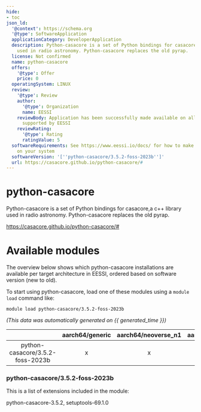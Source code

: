 ```yaml
---
hide:
- toc
json_ld:
  '@context': https://schema.org
  '@type': SoftwareApplication
  applicationCategory: DeveloperApplication
  description: Python-casacore is a set of Python bindings for casacore,a c++ library
    used in radio astronomy. Python-casacore replaces the old pyrap.
  license: Not confirmed
  name: python-casacore
  offers:
    '@type': Offer
    price: 0
  operatingSystem: LINUX
  review:
    '@type': Review
    author:
      '@type': Organization
      name: EESSI
    reviewBody: Application has been successfully made available on all architectures
      supported by EESSI
    reviewRating:
      '@type': Rating
      ratingValue: 5
  softwareRequirements: See https://www.eessi.io/docs/ for how to make EESSI available
    on your system
  softwareVersion: '[''python-casacore/3.5.2-foss-2023b'']'
  url: https://casacore.github.io/python-casacore/#
---
```


python-casacore
===============


Python-casacore is a set of Python bindings for casacore,a c++ library used in radio astronomy. Python-casacore replaces the old pyrap.

https://casacore.github.io/python-casacore/#
# Available modules


The overview below shows which python-casacore installations are available per target architecture in EESSI, ordered based on software version (new to old).

To start using python-casacore, load one of these modules using a `module load` command like:

```shell
module load python-casacore/3.5.2-foss-2023b
```

*(This data was automatically generated on {{ generated_time }})*  

| |aarch64/generic|aarch64/neoverse_n1|aarch64/neoverse_v1|x86_64/generic|x86_64/amd/zen2|x86_64/amd/zen3|x86_64/amd/zen4|x86_64/intel/haswell|x86_64/intel/sapphirerapids|x86_64/intel/skylake_avx512|
| :---: | :---: | :---: | :---: | :---: | :---: | :---: | :---: | :---: | :---: | :---: |
|python-casacore/3.5.2-foss-2023b|x|x|x|x|x|x|x|x|x|x|


### python-casacore/3.5.2-foss-2023b

This is a list of extensions included in the module:

python-casacore-3.5.2, setuptools-69.1.0